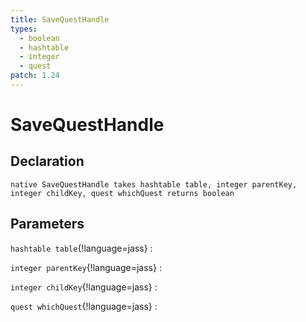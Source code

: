 ```yaml
---
title: SaveQuestHandle
types:
  - boolean
  - hashtable
  - integer
  - quest
patch: 1.24
---
```


# SaveQuestHandle

## Declaration

```jass
native SaveQuestHandle takes hashtable table, integer parentKey, integer childKey, quest whichQuest returns boolean
```

## Parameters
`hashtable table`{!language=jass}
: 

`integer parentKey`{!language=jass}
: 

`integer childKey`{!language=jass}
: 

`quest whichQuest`{!language=jass}
: 
